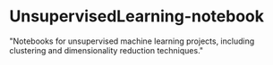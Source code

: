 # UnsupervisedLearning-notebook
"Notebooks for unsupervised machine learning projects, including clustering and dimensionality reduction techniques."
